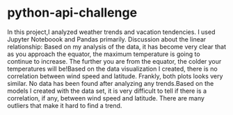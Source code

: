 # python-api-challenge

 In this project,I analyzed weather trends and vacation tendencies. I used Jupyter Noteboook and Pandas primarily. Discussion about the linear relationship: Based on my analysis of the data, it has become very clear that as you approach the equator, the maximum temperature is going to continue to increase. The further you are from the equator, the colder your temperatures will be!Based on the data visualization I created, there is no correlation between wind speed and latitude. Frankly, both plots looks very similar. No data has been found after analyzing any trends.Based on the models I created with the data set, it is very difficult to tell if there is a correlation, if any, between wind speed and latitude. There are many outliers that make it hard to find a trend.
